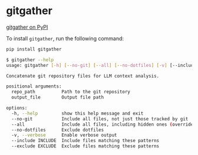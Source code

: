 # gitgather

[gitgather on PyPI](https://pypi.org/project/gitgather/)

To install `gitgather`, run the following command:

```bash
pip install gitgather
```

```bash
$ gitgather --help
usage: gitgather [-h] [--no-git] [--all] [--no-dotfiles] [-v] [--include INCLUDE] [--exclude EXCLUDE] repo_path output_file

Concatenate git repository files for LLM context analysis.

positional arguments:
  repo_path          Path to the git repository
  output_file        Output file path

options:
  -h, --help         show this help message and exit
  --no-git           Include all files, not just those tracked by git
  --all              Include all files, including hidden ones (overrides --no-dotfiles)
  --no-dotfiles      Exclude dotfiles
  -v, --verbose      Enable verbose output
  --include INCLUDE  Include files matching these patterns
  --exclude EXCLUDE  Exclude files matching these patterns
```
